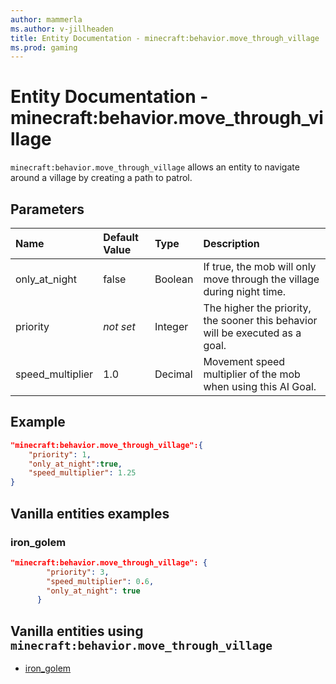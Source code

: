 ```yaml
---
author: mammerla
ms.author: v-jillheaden
title: Entity Documentation - minecraft:behavior.move_through_village
ms.prod: gaming
---
```


# Entity Documentation - minecraft:behavior.move_through_village

`minecraft:behavior.move_through_village` allows an entity to navigate around a village by creating a path to patrol.

## Parameters

|Name |Default Value  |Type  |Description  |
|:----------|:----------|:----------|:----------|
|only_at_night| false| Boolean| If true, the mob will only move through the village during night time. |
|priority|*not set*|Integer|The higher the priority, the sooner this behavior will be executed as a goal.|
|speed_multiplier| 1.0| Decimal| Movement speed multiplier of the mob when using this AI Goal. |

## Example

```json
"minecraft:behavior.move_through_village":{
    "priority": 1,
    "only_at_night":true,
    "speed_multiplier": 1.25
}
```

## Vanilla entities examples

### iron_golem

```json
"minecraft:behavior.move_through_village": {
        "priority": 3,
        "speed_multiplier": 0.6,
        "only_at_night": true
      }
```

## Vanilla entities using `minecraft:behavior.move_through_village`

- [iron_golem](../../../../Source/VanillaBehaviorPack_Snippets/entities/iron_golem.md)
